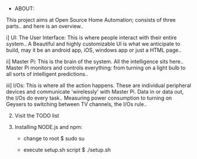 
* ABOUT:

This project aims at Open Source Home Automation; consists of three parts.. and here is an overview..

i] UI: The User Interface: This is where people interact with their entire system.. A Beautiful and highly customizable UI is what we anticipate to build, may it be an android app, iOS, windows app or just a HTML page..

ii] Master Pi: This is the brain of the system. All the intelligence sits here.. Master Pi monitors and controls everything: from turning on a light bulb to all sorts of intelligent predictions..

iii] I/Os: This is where all the action happens. These are individual peripheral devices and communicate 'wirelessly' with Master Pi. Data in or data out, the I/Os do every task.. Measuring power consumption to turning on Geysers to switching between TV channels, the I/Os rule..

2. Visit the TODO list    

3. Installing NODE.js and npm:

    - change to root
    $ sudo su
    
    - execute setup.sh script
    $ ./setup.sh


